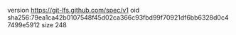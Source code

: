 version https://git-lfs.github.com/spec/v1
oid sha256:79ea1ca42b0107548f45d02ca366c93fbd99f70921df6bb6328d0c47499e5912
size 248
